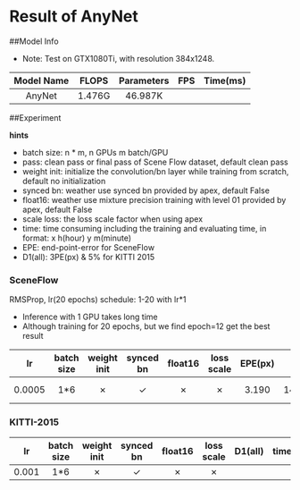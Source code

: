 # Result of AnyNet

##Model Info

* Note: Test on GTX1080Ti, with resolution 384x1248.

|    Model Name         |   FLOPS   | Parameters | FPS  | Time(ms) |
|:---------------------:|:---------:|:----------:|:----:|:--------:|
|       AnyNet          |  1.476G   |  46.987K   | 



##Experiment


**hints**

* batch size: n * m, n GPUs m batch/GPU
* pass: clean pass or final pass of Scene Flow dataset, default clean pass
* weight init: initialize the convolution/bn layer while training from scratch, default no initialization
* synced bn: weather use synced bn provided by apex, default False
* float16: weather use mixture precision training with level 01 provided by apex, default False
* scale loss: the loss scale factor when using apex
* time: time consuming including the training and evaluating time, in format: x h(hour) y m(minute)
* EPE: end-point-error for SceneFlow
* D1(all): 3PE(px) & 5% for KITTI 2015


### SceneFlow

RMSProp, lr(20 epochs) schedule: 1-20 with lr\*1

- Inference with 1 GPU takes long time
- Although training for 20 epochs, but we find epoch=12 get the best result

|  lr   |batch size |weight init| synced bn | float16   |loss scale | EPE(px)|  time  | BaiDuYun | GoogleDrive |
|:-----:|:---------:|:---------:|:---------:|:---------:|:---------:|:------:|:------:|:--------:|:-----------:|
| 0.0005| 1*6       | ✗         |  ✓        | ✗         | ✗         | 3.190  | 14h12m | [link][1], pw: dtff| [link][2] |



### KITTI-2015

|  lr   |batch size |weight init| synced bn | float16   |loss scale | D1(all)  |  time  | BaiDuYun | GoogleDrive |
|:-----:|:---------:|:---------:|:---------:|:---------:|:---------:|:--------:|:------:|:--------:|:-----------:|
| 0.001 | 1*6       | ✗         |  ✓        | ✗         | ✗         | 



[1]: https://pan.baidu.com/s/10bP0TXCXHcdIg49Fv13H7Q
[2]: https://drive.google.com/open?id=1_5hBOfKwg_TnMFvZr4qEkU0bEwRoRlxL

